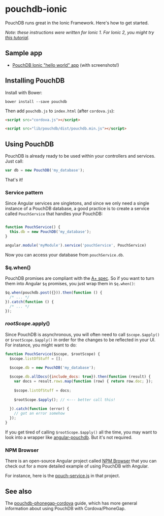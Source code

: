 pouchdb-ionic
========

PouchDB runs great in the Ionic Framework. Here's how to get started.

_Note: these instructions were written for Ionic 1. For Ionic 2, you might try [this tutorial](https://gonehybrid.com/how-to-use-pouchdb-sqlite-for-local-storage-in-ionic-2/)._

## Sample app

* [PouchDB Ionic "hello world" app](https://github.com/nolanlawson/pouchdb-ionic-hello-world) (with screenshots!)

## Installing PouchDB

Install with Bower:

    bower install --save pouchdb
    
Then add `pouchdb.js` to `index.html` (after `cordova.js`):

```html
<script src="cordova.js"></script>

<script src="lib/pouchdb/dist/pouchdb.min.js"></script>
```

## Using PouchDB

PouchDB is already ready to be used within your controllers and services. Just call:

```js
var db = new PouchDB('my_database');
```

That's it!

### Service pattern

Since Angular services are singletons, and since we only need a single instance of a PouchDB database, a good practice is to create a service called `PouchService` that handles your PouchDB:

```js

function PouchService() {
  this.db = new PouchDB('my_database');
}

angular.module('myModule').service('pouchService', PouchService)
```

Now you can access your database from `pouchService.db`.

### $q.when()

PouchDB promises are compliant with the [A+ spec](https://promisesaplus.com/). So if you want to turn them into Angular `$q` promises, you just wrap them in `$q.when()`:

```js
$q.when(pouchdb.post({})).then(function () {
  /* ... */
}).catch(function () {
  /* ... */
});
```

### $rootScope.$apply()

Since PouchDB is asynchronous, you will often need to call `$scope.$apply()` or `$rootScope.$apply()` in order for the changes to be reflected in your UI. For instance, you might want to do:

```js
function PouchService($scope, $rootScope) {
  $scope.listOfStuff = [];

  $scope.db = new PouchDB('my_database');
  
  $scope.db.allDocs({include_docs: true}).then(function (result) {
    var docs = result.rows.map(function (row) { return row.doc; });
    
    $scope.listOfStuff = docs;
    
    $rootScope.$apply(); // <--- better call this!
    
  }).catch(function (error) {
    // got an error somehow
  });
}
```

If you get tired of calling `$rootScope.$apply()` all the time, you may want to look into a wrapper like [angular-pouchdb](https://github.com/angular-pouchdb/angular-pouchdb). But it's not required.

### NPM Browser

There is an open-source Angular project called [NPM Browser](http://www.npm-browser.com) that you can check out for a more detailed example of using PouchDB with Angular.

For instance, here is the [pouch-service.js](https://github.com/pouchdb/npm-browser/blob/master/scripts/services/pouch-service.js) in that project.

## See also

The [pouchdb-phonegap-cordova](https://github.com/nolanlawson/pouchdb-phonegap-cordova) guide, which has more general information about using PouchDB with Cordova/PhoneGap.
